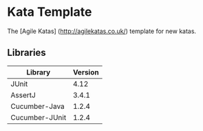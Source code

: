 # Kata Template
The [Agile Katas] (http://agilekatas.co.uk/) template for new katas. 

## Libraries

| Library        | Version |
|----------------|---------|
| JUnit          | 4.12    |
| AssertJ        | 3.4.1   |
| Cucumber-Java  | 1.2.4   |
| Cucumber-JUnit | 1.2.4   |
